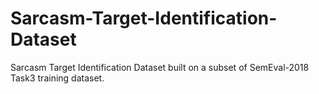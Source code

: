 # Sarcasm-Target-Identification-Dataset
Sarcasm Target Identification Dataset built on a subset of SemEval-2018 Task3 training dataset.
